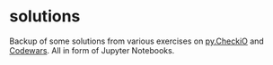 # solutions

Backup of some solutions from various exercises on [py.CheckiO](https://py.checkio.org/) and [Codewars](https://www.codewars.com/). All in form of Jupyter Notebooks.
